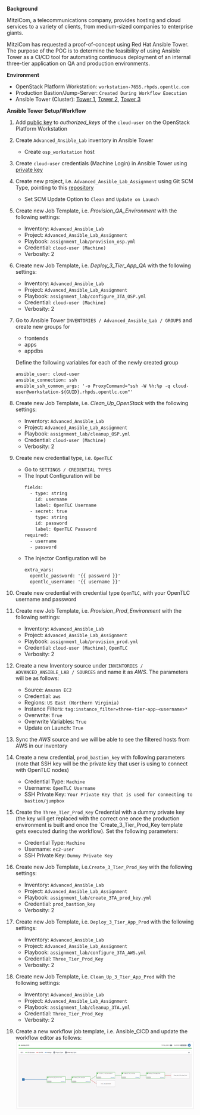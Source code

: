 **Background**

MitziCom, a telecommunications company, provides hosting and cloud services to a variety of clients, from medium-sized companies to enterprise giants.

MitziCom has requested a proof-of-concept using Red Hat Ansible Tower. The purpose of the POC is to determine the feasibility of using Ansible Tower as a CI/CD tool for automating continuous deployment of an internal three-tier application on QA and production environments.


**Environment**

- OpenStack Platform Workstation: `workstation-7655.rhpds.opentlc.com`
- Production Bastion/Jump-Server: `Created During Workflow Execution`
- Ansible Tower (Cluster): [Tower 1](https://tower1.ffe9.example.opentlc.com), [Tower 2](https://tower2.ffe9.example.opentlc.com), [Tower 3](https://tower3.ffe9.example.opentlc.com)


**Ansible Tower Setup/Workflow**

1. Add [public key](http://www.opentlc.com/download/ansible_bootcamp/openstack_keys/openstack.pub) to *authorized_keys* of the `cloud-user` on the OpenStack Platform Workstation

2. Create `Advanced_Ansible_Lab` inventory in Ansible Tower
    - Create `osp_workstation` host

3. Create `cloud-user` credentials (Machine Login) in Ansible Tower using [private key](http://www.opentlc.com/download/ansible_bootcamp/openstack_keys/openstack.pem) 

4. Create new project, i.e. `Advanced_Ansible_Lab_Assignment` using Git SCM Type, pointing to this [repository](https://github.com/eanylin/ansible-lab)
    - Set SCM Update Option to `Clean` and `Update on Launch`

5. Create new Job Template, i.e. *Provision_QA_Environment* with the following settings:
    - Inventory: `Advanced_Ansible_Lab`
    - Project: `Advanced_Ansible_Lab_Assignment`
    - Playbook: `assignment_lab/provision_osp.yml`
    - Credential: `cloud-user (Machine)`
    - Verbosity: 2

6. Create new Job Template, i.e. *Deploy_3_Tier_App_QA* with the following settings:
    - Inventory: `Advanced_Ansible_Lab`
    - Project: `Advanced_Ansible_Lab_Assignment`
    - Playbook: `assignment_lab/configure_3TA_OSP.yml`
    - Credential: `cloud-user (Machine)`
    - Verbosity: 2

7. Go to Ansible Tower `INVENTORIES / Advanced_Ansible_Lab / GROUPS` and create new groups for
    - frontends
    - apps
    - appdbs

   Define the following variables for each of the newly created group
   ```
   ansible_user: cloud-user
   ansible_connection: ssh
   ansible_ssh_common_args: '-o ProxyCommand="ssh -W %h:%p -q cloud-user@workstation-${GUID}.rhpds.opentlc.com"'
   ```  

8. Create new Job Template, i.e. *Clean_Up_OpenStack* with the following settings:
    - Inventory: `Advanced_Ansible_Lab`
    - Project: `Advanced_Ansible_Lab_Assignment`
    - Playbook: `assignment_lab/cleanup_OSP.yml`
    - Credential: `cloud-user (Machine)`
    - Verbosity: 2

9. Create new credential type, i.e. `OpenTLC`
    - Go to `SETTINGS / CREDENTIAL TYPES`
    - The Input Configuration will be
      ```
      fields:
        - type: string
          id: username
          label: OpenTLC Username
        - secret: true
          type: string
          id: password
          label: OpenTLC Password
      required:
        - username
        - password
      ```
    - The Injector Configuration will be
      ```
      extra_vars:
        opentlc_password: '{{ password }}'
        opentlc_username: '{{ username }}'
      ```

10. Create new credential with credential type `OpenTLC`, with your OpenTLC username and password

11. Create new Job Template, i.e. *Provision_Prod_Environment* with the following settings:
    - Inventory: `Advanced_Ansible_Lab`
    - Project: `Advanced_Ansible_Lab_Assignment`
    - Playbook: `assignment_lab/provision_prod.yml`
    - Credential: `cloud-user (Machine)`, `OpenTLC`
    - Verbosity: 2

12. Create a new Inventory source under `INVENTORIES / ADVANCED_ANSIBLE_LAB / SOURCES` and name it as *AWS*. The parameters will be as follows:
    - Source: `Amazon EC2`
    - Credential: `aws`
    - Regions: `US East (Northern Virginia)`
    - Instance Filters: `tag:instance_filter=three-tier-app-<username>*`
    - Overwrite: `True`
    - Overwrite Variables: `True`
    - Update on Launch: `True`

13. Sync the *AWS* source and we will be able to see the filtered hosts from AWS in our inventory

14. Create a new credential, `prod_bastion_key` with following parameters (note that SSH key will be the private key that user is using to connect with OpenTLC nodes)
    - Credential Type: `Machine`
    - Username: `OpenTLC Username`
    - SSH Private Key: `Your Private Key that is used for connecting to bastion/jumpbox`

15. Create the `Three_Tier_Prod_Key` Credential with a dummy private key (the key will get replaced with the correct one once the production environment is built and once the `Create_3_Tier_Prod_Key template gets executed during the workflow). Set the following parameters:
    - Credential Type: `Machine`
    - Username: `ec2-user`
    - SSH Private Key: `Dummy Private Key`

16. Create new Job Template, i.e.`Create_3_Tier_Prod_Key` with the following settings:
    - Inventory: `Advanced_Ansible_Lab`
    - Project: `Advanced_Ansible_Lab_Assignment`
    - Playbook: `assignment_lab/create_3TA_prod_key.yml`
    - Credential: `prod_bastion_key`
    - Verbosity: 2

17. Create new Job Template, i.e. `Deploy_3_Tier_App_Prod` with the following settings:
    - Inventory: `Advanced_Ansible_Lab`
    - Project: `Advanced_Ansible_Lab_Assignment`
    - Playbook: `assignment_lab/configure_3TA_AWS.yml`
    - Credential: `Three_Tier_Prod_Key`
    - Verbosity: 2

18. Create new Job Template, i.e. `Clean_Up_3_Tier_App_Prod` with the following settings:
    - Inventory: `Advanced_Ansible_Lab`
    - Project: `Advanced_Ansible_Lab_Assignment`
    - Playbook: `assignment_lab/cleanup_3TA.yml`
    - Credential: `Three_Tier_Prod_Key`
    - Verbosity: 2

19. Create a new workflow job template, i.e. Ansible_CICD and update the workflow editor as follows:
    ![workflow](images/workflow.png)
